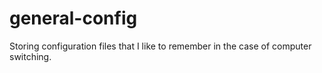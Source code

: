 # general-config

Storing configuration files that I like to remember in the case of computer switching.

